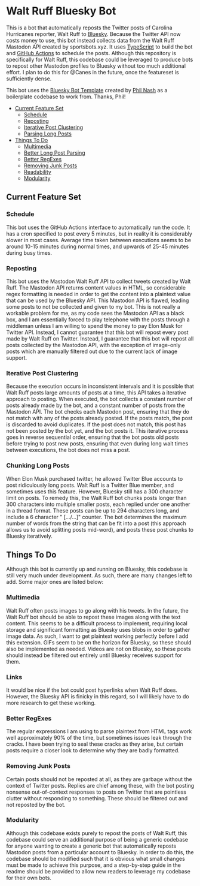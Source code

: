 # Walt Ruff Bluesky Bot

This is a bot that automatically reposts the Twitter posts of Carolina Hurricanes reporter, Walt Ruff to [Bluesky](https://bsky.app/). Because the Twitter API now costs money to use, this bot instead collects data from the Walt Ruff Mastodon API created by sportsbots.xyz. It uses [TypeScript](https://www.typescriptlang.org/) to build the bot and [GitHub Actions](https://docs.github.com/en/actions) to schedule the posts. Although this repository is specifically for Walt Ruff, this codebase could be leveraged to produce bots to repost other Mastodon profiles to Bluesky without too much additional effort. I plan to do this for @Canes in the future, once the featureset is sufficiently dense. 

This bot uses the [Bluesky Bot Template](https://github.com/philnash/bsky-bot) created by [Phil Nash](https://github.com/philnash) as a boilerplate codebase to work from. Thanks, Phil!

* [Current Feature Set](#current-feature-set)
  * [Schedule](#schedule)
  * [Reposting](#reposting)
  * [Iterative Post Clustering](#iterative-post-clustering)
  * [Parsing Long Posts](#parsing-long-posts)
* [Things To Do](#things-to-do)
  * [Multimedia](#multimedia)
  * [Better Long Post Parsing](#better-long-post-parsing)
  * [Better RegExes](#better-regexes)
  * [Removing Junk Posts](#removing-junk-posts)
  * [Readability](#readability)
  * [Modularity](#modularity)


## Current Feature Set

### Schedule
This bot uses the GitHub Actions interface to automatically run the code. It has a cron specified to post every 5 minutes, but in reality it is considerably slower in most cases. Average time taken between executions seems to be around 10-15 minutes during normal times, and upwards of 25-45 minutes during busy times.

### Reposting
This bot uses the Mastodon Walt Ruff API to collect tweets created by Walt Ruff. The Mastodon API returns content values in HTML, so considerable regex formatting is needed in order to get the content into a plaintext value that can be used by the Bluesky API. This Mastodon API is flawed, leading some posts to not be collected and given to my bot. This is not really a workable problem for me, as my code sees the Mastodon API as a black box, and I am essentially forced to play telephone with the posts through a middleman unless I am willing to spend the money to pay Elon Musk for Twitter API. Instead, I cannot guarantee that this bot will repost every post made by Walt Ruff on Twitter. Instead, I guarantee that this bot will repost all posts collected by the Mastodon API, with the exception of image-only posts which are manually filtered out due to the current lack of image support.

### Iterative Post Clustering 
Because the execution occurs in inconsistent intervals and it is possible that Walt Ruff posts large amounts of posts at a time, this API takes a iterative approach to posting. When executed, the bot collects a constant number of posts already made by the bot, and a constant number of posts from the Mastodon API. The bot checks each Mastodon post, ensuring that they do not match with any of the posts already posted. If the posts match, the post is discarded to avoid duplicates. If the post does not match, this post has not been posted by the bot yet, and the bot posts it. This iterative process goes in reverse sequential order, ensuring that the bot posts old posts before trying to post new posts, ensuring that even during long wait times between executions, the bot does not miss a post.

### Chunking Long Posts
When Elon Musk purchased twitter, he allowed Twitter Blue accounts to post ridiculously long posts. Walt Ruff is a Twitter Blue member, and sometimes uses this feature. However, Bluesky still has a 300 character limit on posts. To remedy this, the Walt Ruff bot chunks posts longer than 300 characters into multiple smaller posts, each replied under one another in a thread format. These posts can be up to 294 characters long, and include a 6 character " [.../...]" counter. The bot determines the maximum number of words from the string that can be fit into a post (this approach allows us to avoid splitting posts mid-word), and posts these post chunks to Bluesky iteratively.

## Things To Do
Although this bot is currently up and running on Bluesky, this codebase is still very much under development. As such, there are many changes left to add. Some major ones are listed below:

### Multimedia
Walt Ruff often posts images to go along with his tweets. In the future, the Walt Ruff bot should be able to repost these images along with the text content. This seems to be a difficult process to implement, requiring local storage and significant formatting as Bluesky uses blobs in order to gather image data. As such, I want to get plaintext working perfectly before I add this extension. GIFs seem to be on the horizon for Bluesky, so these should also be implemented as needed. Videos are not on Bluesky, so these posts should instead be filtered out entirely until Bluesky receives support for them. 

### Links
It would be nice if the bot could post hyperlinks when Walt Ruff does. However, the Bluesky API is finicky in this regard, so I will likely have to do more research to get these working. 

### Better RegExes
The regular expressions I am using to parse plaintext from HTML tags work well approximately 90% of the time, but sometimes issues leak through the cracks. I have been trying to seal these cracks as they arise, but certain posts require a closer look to determine why they are badly formatted.

### Removing Junk Posts
Certain posts should not be reposted at all, as they are garbage without the context of Twitter posts. Replies are chief among these, with the bot posting nonsense out-of-context responses to posts on Twitter that are pointless clutter without responding to something. These should be filtered out and not reposted by the bot. 

### Modularity
Although this codebase exists purely to repost the posts of Walt Ruff, this codebase could serve an additional purpose of being a generic codebase for anyone wanting to create a generic bot that automatically reposts Mastodon posts from a particular account to Bluesky. In order to do this, the codebase should be modified such that it is obvious what small changes must be made to achieve this purpose, and a step-by-step guide in the readme should be provided to allow new readers to leverage my codebase for their own bots. 
